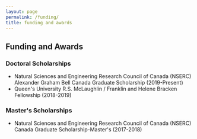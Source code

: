 ```yaml
---
layout: page
permalink: /funding/
title: funding and awards
---
```


## Funding and Awards

### Doctoral Scholarships
- Natural Sciences and Engineering Research Council of Canada (NSERC) Alexander Graham Bell Canada Graduate Scholarship (2019-Present)
- Queen's University R.S. McLaughlin / Franklin and Helene Bracken Fellowship (2018-2019)

### Master's Scholarships
- Natural Sciences and Engineering Research Council of Canada (NSERC) Canada Graduate Scholarship-Master's (2017-2018)

